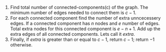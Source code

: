 1. Find total number of connected-components(c) of the graph. The minimum number of edges needed to connect them is  $c - 1$.
2. For each connected component find the number of extra unncecessery edges. If a connected component has $n$ nodes and $e$ number of edges. Total extra nodes for this connected component is  $e - n + 1$. Add up the extra edges of  all connected components. Lets call it $extra$.
3. Finally, if $extra$ is greater than or equal to $c - 1$, return $c - 1$; return $-1$ otherwise.